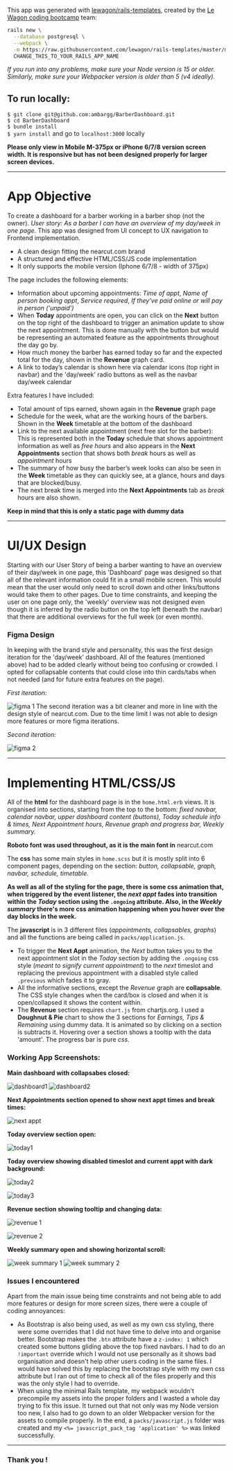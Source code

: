 This app was generated with [lewagon/rails-templates](https://github.com/lewagon/rails-templates), created by the [Le Wagon coding bootcamp](https://www.lewagon.com) team:

```sh
rails new \
  --database postgresql \
  --webpack \
  -m https://raw.githubusercontent.com/lewagon/rails-templates/master/minimal.rb \
  CHANGE_THIS_TO_YOUR_RAILS_APP_NAME
```

*If you run into any problems, make sure your Node version is 15 or older. Similarly, make sure your Webpacker version is older than 5 (v4 ideally).*

## To run locally:
`$ git clone git@github.com:ambargg/BarberDashboard.git` <br>
`$ cd BarberDashboard` <br>
`$ bundle install` <br>
`$ yarn install` and go to `localhost:3000` locally <br>

**Please only view in Mobile M-375px or iPhone 6/7/8 version screen width. It is responsive but has not been designed properly for larger screen devices.**

---
# App Objective
To create a dashboard for a barber working in a barber shop (not the owner). 
*User story: As a barber I can have an overview of my day/week in one page.*
This app was designed from UI concept to UX navigation to Frontend implementation.

- A clean design fitting the nearcut.com brand
- A structured and effective HTML/CSS/JS code implementation
- It only supports the mobile version (Iphone 6/7/8 - width of 375px)

The page includes the following elements:
- Information about upcoming appointments: *Time of appt*,  *Name of person booking appt*,  *Service required*, *If they've paid online or will pay in person ('unpaid')*
- When **Today** appointments are open, you can click on the **Next** button on the top right of the dashboard to trigger an animation update to show the next appointment. This is done manually with the button but would be representing an automated feature as the appointments throughout the day go by. 
- How much money the barber has earned today so far and the expected total for the
day, shown in the **Revenue** graph card.
- A link to today’s calendar is shown here via calendar icons (top right in navbar) and the 'day/week' radio buttons as well as the navbar day/week calendar

Extra features I have included:
- Total amount of tips earned, shown again in the **Revenue** graph page
- Schedule for the week, what are the working hours of the barbers. Shown in the **Week** timetable at the bottom of the dashboard
- Link to the next available appointment (next free slot for the barber): This is represented both in the **Today** schedule that shows appointment information as well as *free hours* and also appears in the **Next Appointments** section that shows both *break* hours as well as *appointment* hours
- The summary of how busy the barber’s week looks can also be seen in the **Week** timetable as they can quickly see, at a glance, hours and days that are blocked/busy.
- The next break time is merged into the **Next Appointments** tab as *break* hours are also shown.

**Keep in mind that this is only a static page with dummy data**

---
# UI/UX Design
Starting with our User Story of being a barber wanting to have an overview of their day/week in one page, this 'Dashboard' page was designed so that all of the relevant information could fit in a small mobile screen. This would mean that the user would only need to scroll down and other links/buttons would take them to other pages. Due to time constraints, and keeping the user on one page only, the 'weekly' overview was not designed even though it is inferred by the radio button on the top left (beneath the navbar) that there are additional overviews for the full week (or even month).

### Figma Design
In keeping with the brand style and personality, this was the first design iteration for the 'day/week' dashboard. All of the features (mentioned above) had to be added clearly without being too confusing or crowded. I opted for collapsable contents that could close into thin cards/tabs when not needed (and for future extra features on the page).

*First iteration:*


![figma 1](https://user-images.githubusercontent.com/52960001/105095390-e00d3e00-5aa5-11eb-8c23-14df4b53386f.png)
The second iteration was a bit cleaner and more in line with the design style of nearcut.com. Due to the time limit I was not able to design more features or more figma iterations.



*Second iteration:*


![figma 2](https://user-images.githubusercontent.com/52960001/105098457-63c92980-5aaa-11eb-80a5-192c3618427e.png)

---

# Implementing HTML/CSS/JS

All of the **html** for the dashboard page is in the `home.html.erb` views. It is organised into sections, starting from the top to the bottom: *fixed navbar, calendar navbar, upper dashboard content (buttons), Today schedule info & times, Next Appointment hours, Revenue graph and progress bar, Weekly summary.*

**Roboto font was used throughout, as it is the main font in** nearcut.com

The **css** has some main styles in `home.scss` but it is mostly split into 6 component pages, depending on the section: *button, collapsable, graph, navbar, schedule, timetable.*

**As well as all of the styling for the page, there is some css animation that, when triggered by the event listener, the *next appt* fades into transition within the *Today* section using the `.ongoing` attribute. Also, in the *Weekly summary* there's more css animation happening when you hover over the day blocks in the week.**

The **javascript** is in 3 different files (*appointments, collapsables, graphs*) and all the functions are being called in `packs/application.js`. 
- To trigger the **Next Appt** animation, the *Next* button takes you to the next appointment slot in the *Today* section by adding the `.ongoing` css style (*meant to signify current appointment*) to the *next* timeslot and replacing the previous appointment with a disabled style called `.previous` which fades it to gray.
- All the informative sections, except the *Revenue* graph are **collapsable**. The CSS style changes when the card/box is closed and when it is open/collapsed it shows the content within.
- The **Revenue** section requires `chart.js` from chartjs.org. I used a **Doughnut & Pie** chart to show the 3 sections for *Earnings, Tips & Remaining* using dummy data. It is animated so by clicking on a section is subtracts it. Hovering over a section shows a tooltip with the data 'amount'. The progress bar is pure *css*.

### Working App Screenshots:

**Main dashboard with collapsabes closed:**

![dashboard1](https://user-images.githubusercontent.com/52960001/105102959-06d07200-5ab0-11eb-9f4d-b1cf6f5ea466.png)
![dashboard2](https://user-images.githubusercontent.com/52960001/105103018-1cde3280-5ab0-11eb-87b0-33bff4985b73.png)


**Next Appointments section opened to show next appt times and break times:**

![next appt](https://user-images.githubusercontent.com/52960001/105103077-397a6a80-5ab0-11eb-9b3f-0b70041f4ea1.png)


**Today overview section open:**

![today1](https://user-images.githubusercontent.com/52960001/105103128-531bb200-5ab0-11eb-82eb-9732cd0d7672.png)


**Today overview showing disabled timeslot and current appt with dark background:**


![today2](https://user-images.githubusercontent.com/52960001/105103166-69297280-5ab0-11eb-9f52-5723c9e9d281.png)


![today3](https://user-images.githubusercontent.com/52960001/105103187-78102500-5ab0-11eb-80a2-e80073975cc0.png)



**Revenue section showing tooltip and changing data:**


![revenue 1](https://user-images.githubusercontent.com/52960001/105103282-9e35c500-5ab0-11eb-93f6-ee86a6f2fa16.png)

![revenue 2](https://user-images.githubusercontent.com/52960001/105103292-a1c94c00-5ab0-11eb-9626-79ed530467b6.png)



**Weekly summary open and showing horizontal scroll:**

![week summary 1](https://user-images.githubusercontent.com/52960001/105103379-cfae9080-5ab0-11eb-82e1-c0945fbbbbb0.png)
![week summary 2](https://user-images.githubusercontent.com/52960001/105103390-d2a98100-5ab0-11eb-811f-ad7ca55d6ce1.png)


### Issues I encountered
Apart from the main issue being time constraints and not being able to add more features or design for more screen sizes, there were a couple of coding annoyances: 
- As Bootstrap is also being used, as well as my own css styling, there were some overrides that I did not have time to delve into and organise better. Bootstrap makes the `.btn` attribute have a `z-index: 1` which created some buttons gliding above the top fixed navbars. I had to do an `!important` override which I would not use personally as it shows bad organisation and doesn't help other users coding in the same files. I would have solved this by replacing the bootstrap style with my own css attribute but I ran out of time to check all of the files properly and this was the only style I had to override.
- When using the minimal Rails template, my webpack wouldn't precompile my assets into the proper folders and I wasted a whole day trying to fix this issue. It turned out that not only was my Node version too new, I also had to go down to an older Webpacker version for the assets to compile properly. In the end, a `packs/javascript.js` folder was created and my `<%= javascript_pack_tag 'application' %>` was linked successfully.


---

### Thank you !

